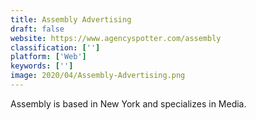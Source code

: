 ```yaml
---
title: Assembly Advertising
draft: false 
website: https://www.agencyspotter.com/assembly
classification: ['']
platform: ['Web']
keywords: ['']
image: 2020/04/Assembly-Advertising.png
---
```

Assembly is based in New York and specializes in Media.